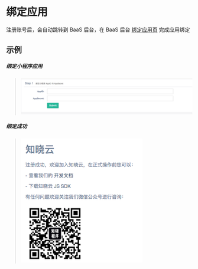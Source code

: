 # 绑定应用

注册账号后，会自动跳转到 BaaS 后台，在 BaaS 后台 [绑定应用页](http://ifanr.com) 完成应用绑定

## 示例

##### 绑定小程序应用
> ![绑定小程序](/images/bind-miniapp.png "绑定小程序")

##### 绑定成功

> ![成功绑定小程序](/images/bind-miniapp-success.png "成功绑定小程序")
